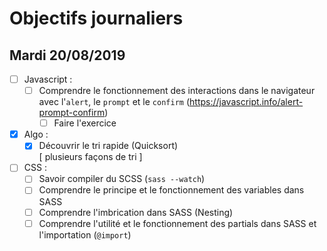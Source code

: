 # Objectifs journaliers

## Mardi 20/08/2019


* [ ] Javascript :
  * [ ] Comprendre le fonctionnement des interactions dans le navigateur avec l'`alert`, le `prompt` et le `confirm` (https://javascript.info/alert-prompt-confirm)
    * [ ] Faire l'exercice

* [x] Algo : 
  * [x] Découvrir le tri rapide (Quicksort)  
  [ plusieurs façons de tri ]

* [ ] CSS : 
  * [ ] Savoir compiler du SCSS (`sass --watch`)
  * [ ] Comprendre le principe et le fonctionnement des variables dans SASS
  * [ ] Comprendre l'imbrication dans SASS (Nesting)
  * [ ] Comprendre l'utilité et le fonctionnement des partials dans SASS et l'importation (`@import`)
